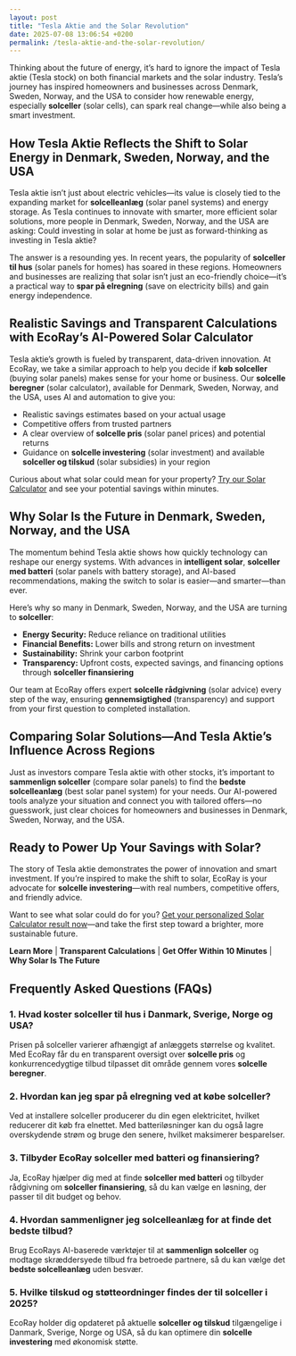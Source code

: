```yaml
---
layout: post
title: "Tesla Aktie and the Solar Revolution"
date: 2025-07-08 13:06:54 +0200
permalink: /tesla-aktie-and-the-solar-revolution/
---
```

Thinking about the future of energy, it’s hard to ignore the impact of Tesla aktie (Tesla stock) on both financial markets and the solar industry. Tesla’s journey has inspired homeowners and businesses across Denmark, Sweden, Norway, and the USA to consider how renewable energy, especially **solceller** (solar cells), can spark real change—while also being a smart investment.

## How Tesla Aktie Reflects the Shift to Solar Energy in Denmark, Sweden, Norway, and the USA

Tesla aktie isn’t just about electric vehicles—its value is closely tied to the expanding market for **solcelleanlæg** (solar panel systems) and energy storage. As Tesla continues to innovate with smarter, more efficient solar solutions, more people in Denmark, Sweden, Norway, and the USA are asking: Could investing in solar at home be just as forward-thinking as investing in Tesla aktie?

The answer is a resounding yes. In recent years, the popularity of **solceller til hus** (solar panels for homes) has soared in these regions. Homeowners and businesses are realizing that solar isn’t just an eco-friendly choice—it’s a practical way to **spar på elregning** (save on electricity bills) and gain energy independence.

## Realistic Savings and Transparent Calculations with EcoRay’s AI-Powered Solar Calculator

Tesla aktie’s growth is fueled by transparent, data-driven innovation. At EcoRay, we take a similar approach to help you decide if **køb solceller** (buying solar panels) makes sense for your home or business. Our **solcelle beregner** (solar calculator), available for Denmark, Sweden, Norway, and the USA, uses AI and automation to give you:

- Realistic savings estimates based on your actual usage  
- Competitive offers from trusted partners  
- A clear overview of **solcelle pris** (solar panel prices) and potential returns  
- Guidance on **solcelle investering** (solar investment) and available **solceller og tilskud** (solar subsidies) in your region

Curious about what solar could mean for your property? [Try our Solar Calculator](https://ecoray.dk/en/calculator) and see your potential savings within minutes.

## Why Solar Is the Future in Denmark, Sweden, Norway, and the USA

The momentum behind Tesla aktie shows how quickly technology can reshape our energy systems. With advances in **intelligent solar**, **solceller med batteri** (solar panels with battery storage), and AI-based recommendations, making the switch to solar is easier—and smarter—than ever.

Here’s why so many in Denmark, Sweden, Norway, and the USA are turning to **solceller**:

- **Energy Security:** Reduce reliance on traditional utilities  
- **Financial Benefits:** Lower bills and strong return on investment  
- **Sustainability:** Shrink your carbon footprint  
- **Transparency:** Upfront costs, expected savings, and financing options through **solceller finansiering**

Our team at EcoRay offers expert **solcelle rådgivning** (solar advice) every step of the way, ensuring **gennemsigtighed** (transparency) and support from your first question to completed installation.

## Comparing Solar Solutions—And Tesla Aktie’s Influence Across Regions

Just as investors compare Tesla aktie with other stocks, it’s important to **sammenlign solceller** (compare solar panels) to find the **bedste solcelleanlæg** (best solar panel system) for your needs. Our AI-powered tools analyze your situation and connect you with tailored offers—no guesswork, just clear choices for homeowners and businesses in Denmark, Sweden, Norway, and the USA.

## Ready to Power Up Your Savings with Solar?

The story of Tesla aktie demonstrates the power of innovation and smart investment. If you’re inspired to make the shift to solar, EcoRay is your advocate for **solcelle investering**—with real numbers, competitive offers, and friendly advice.

Want to see what solar could do for you? [Get your personalized Solar Calculator result now](https://ecoray.dk/en/calculator)—and take the first step toward a brighter, more sustainable future.

**Learn More** | **Transparent Calculations** | **Get Offer Within 10 Minutes** | **Why Solar Is The Future**

## Frequently Asked Questions (FAQs)

### 1. Hvad koster solceller til hus i Danmark, Sverige, Norge og USA?
Prisen på solceller varierer afhængigt af anlæggets størrelse og kvalitet. Med EcoRay får du en transparent oversigt over **solcelle pris** og konkurrencedygtige tilbud tilpasset dit område gennem vores **solcelle beregner**.

### 2. Hvordan kan jeg spar på elregning ved at købe solceller?
Ved at installere solceller producerer du din egen elektricitet, hvilket reducerer dit køb fra elnettet. Med batteriløsninger kan du også lagre overskydende strøm og bruge den senere, hvilket maksimerer besparelser.

### 3. Tilbyder EcoRay solceller med batteri og finansiering?
Ja, EcoRay hjælper dig med at finde **solceller med batteri** og tilbyder rådgivning om **solceller finansiering**, så du kan vælge en løsning, der passer til dit budget og behov.

### 4. Hvordan sammenligner jeg solcelleanlæg for at finde det bedste tilbud?
Brug EcoRays AI-baserede værktøjer til at **sammenlign solceller** og modtage skræddersyede tilbud fra betroede partnere, så du kan vælge det **bedste solcelleanlæg** uden besvær.

### 5. Hvilke tilskud og støtteordninger findes der til solceller i 2025?
EcoRay holder dig opdateret på aktuelle **solceller og tilskud** tilgængelige i Danmark, Sverige, Norge og USA, så du kan optimere din **solcelle investering** med økonomisk støtte.

<script type="application/ld+json">
{
  "@context": "https://schema.org",
  "@type": "BlogPosting",
  "headline": "Tesla Aktie and the Solar Revolution",
  "description": "Explore how Tesla aktie influences the solar industry and discover how EcoRay helps homeowners and businesses in Denmark, Sweden, Norway, and the USA make informed decisions about solceller with AI-powered tools and transparent calculations.",
  "author": {
    "@type": "Person",
    "name": "EcoRay"
  },
  "publisher": {
    "@type": "Person",
    "name": "EcoRay"
  },
  "datePublished": "2024-06-01",
  "mainEntityOfPage": {
    "@type": "WebPage",
    "@id": "https://ecoray.dk/blog/tesla-aktie-and-the-solar-revolution"
  },
  "keywords": "solceller, solcelleanlæg, solceller til hus, solcelle pris, køb solceller, bedste solcelleanlæg, solcelle beregner, solceller med batteri, solceller finansiering, hvad koster solceller, solcelle tilbud, solceller og tilskud, solcelle investering, solceller parcelhus, spar på elregning, solcelle rådgivning, sammenlign solceller, solceller 2025, solceller Danmark, solceller gennemsigtighed",
  "articleSection": [
    "Solar Energy",
    "Renewable Energy",
    "Tesla Aktie",
    "Solar Investment",
    "EcoRay Solar Solutions"
  ],
  "inLanguage": "da-DK"
}
</script>

<script type="application/ld+json">
{
  "@context": "https://schema.org",
  "@type": "FAQPage",
  "mainEntity": [
    {
      "@type": "Question",
      "name": "Hvad koster solceller til hus i Danmark, Sverige, Norge og USA?",
      "acceptedAnswer": {
        "@type": "Answer",
        "text": "Prisen på solceller varierer afhængigt af anlæggets størrelse og kvalitet. Med EcoRay får du en transparent oversigt over solcelle pris og konkurrencedygtige tilbud tilpasset dit område gennem vores solcelle beregner."
      }
    },
    {
      "@type": "Question",
      "name": "Hvordan kan jeg spar på elregning ved at købe solceller?",
      "acceptedAnswer": {
        "@type": "Answer",
        "text": "Ved at installere solceller producerer du din egen elektricitet, hvilket reducerer dit køb fra elnettet. Med batteriløsninger kan du også lagre overskydende strøm og bruge den senere, hvilket maksimerer besparelser."
      }
    },
    {
      "@type": "Question",
      "name": "Tilbyder EcoRay solceller med batteri og finansiering?",
      "acceptedAnswer": {
        "@type": "Answer",
        "text": "Ja, EcoRay hjælper dig med at finde solceller med batteri og tilbyder rådgivning om solceller finansiering, så du kan vælge en løsning, der passer til dit budget og behov."
      }
    },
    {
      "@type": "Question",
      "name": "Hvordan sammenligner jeg solcelleanlæg for at finde det bedste tilbud?",
      "acceptedAnswer": {
        "@type": "Answer",
        "text": "Brug EcoRays AI-baserede værktøjer til at sammenlign solceller og modtage skræddersyede tilbud fra betroede partnere, så du kan vælge det bedste solcelleanlæg uden besvær."
      }
    },
    {
      "@type": "Question",
      "name": "Hvilke tilskud og støtteordninger findes der til solceller i 2025?",
      "acceptedAnswer": {
        "@type": "Answer",
        "text": "EcoRay holder dig opdateret på aktuelle solceller og tilskud tilgængelige i Danmark, Sverige, Norge og USA, så du kan optimere din solcelle investering med økonomisk støtte."
      }
    }
  ]
}
</script>